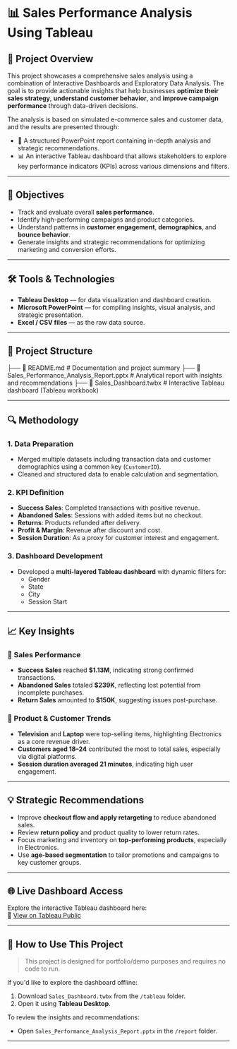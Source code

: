 # 📊 Sales Performance Analysis Using Tableau

## 🧠 Project Overview
This project showcases a comprehensive sales analysis using a combination of Interactive Dashboards and Exploratory Data Analysis. The goal is to provide actionable insights that help businesses **optimize their sales strategy**, **understand customer behavior**, and **improve campaign performance** through data-driven decisions.

The analysis is based on simulated e-commerce sales and customer data, and the results are presented through:
- 📄 A structured PowerPoint report containing in-depth analysis and strategic recommendations.
- 📊 An interactive Tableau dashboard that allows stakeholders to explore key performance indicators (KPIs) across various dimensions and filters.

---

## 🎯 Objectives

- Track and evaluate overall **sales performance**.
- Identify high-performing campaigns and product categories.
- Understand patterns in **customer engagement**, **demographics**, and **bounce behavior**.
- Generate insights and strategic recommendations for optimizing marketing and conversion efforts.

---

## 🛠️ Tools & Technologies
- **Tableau Desktop** — for data visualization and dashboard creation.
- **Microsoft PowerPoint** — for compiling insights, visual analysis, and strategic presentation.
- **Excel / CSV files** — as the raw data source.

---

## 📂 Project Structure
├── 📄 README.md # Documentation and project summary
├── 📄 Sales_Performance_Analysis_Report.pptx # Analytical report with insights and recommendations
├── 📄 Sales_Dashboard.twbx # Interactive Tableau dashboard (Tableau workbook)


---

## 🔍 Methodology

### 1. Data Preparation
- Merged multiple datasets including transaction data and customer demographics using a common key (`CustomerID`).
- Cleaned and structured data to enable calculation and segmentation.

### 2. KPI Definition
- **Success Sales**: Completed transactions with positive revenue.
- **Abandoned Sales**: Sessions with added items but no checkout.
- **Returns**: Products refunded after delivery.
- **Profit & Margin**: Revenue after discount and cost.
- **Session Duration**: As a proxy for customer interest and engagement.

### 3. Dashboard Development
- Developed a **multi-layered Tableau dashboard** with dynamic filters for:
  - Gender
  - State
  - City
  - Session Start

---

## 📈 Key Insights

### 🔹 Sales Performance
- **Success Sales** reached **$1.13M**, indicating strong confirmed transactions.
- **Abandoned Sales** totaled **$239K**, reflecting lost potential from incomplete purchases.
- **Return Sales** amounted to **$150K**, suggesting issues post-purchase.

### 🔹 Product & Customer Trends
- **Television** and **Laptop** were top-selling items, highlighting Electronics as a core revenue driver.
- **Customers aged 18–24** contributed the most to total sales, especially via digital platforms.
- **Session duration averaged 21 minutes**, indicating high user engagement.

---

## 💡 Strategic Recommendations

- Improve **checkout flow and apply retargeting** to reduce abandoned sales.
- Review **return policy** and product quality to lower return rates.
- Focus marketing and inventory on **top-performing products**, especially in Electronics.
- Use **age-based segmentation** to tailor promotions and campaigns to key customer groups.

---

## 🌐 Live Dashboard Access
Explore the interactive Tableau dashboard here:  
🔗 [View on Tableau Public](https://public.tableau.com/shared/K7NFNPDSC?:display_count=n&:origin=viz_share_link)  


---

## 🚀 How to Use This Project

> This project is designed for portfolio/demo purposes and requires no code to run.

If you'd like to explore the dashboard offline:
1. Download `Sales_Dashboard.twbx` from the `/tableau` folder.
2. Open it using **Tableau Desktop**.

To review the insights and recommendations:
- Open `Sales_Performance_Analysis_Report.pptx` in the `/report` folder.

---
